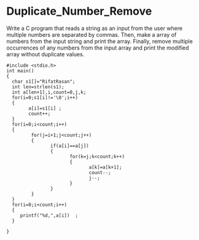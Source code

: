 # Duplicate_Number_Remove
Write a C program that reads a string as an input from the user where multiple numbers are separated by commas. Then, make a array of numbers from the input string and print the array. Finally, remove multiple occurrences of any numbers from the input array and print the modified array without duplicate values.


    #include <stdio.h>
    int main()
    {
      char s1[]="RifatRasan";
      int len=strlen(s1);
      int a[len+1],i,count=0,j,k;
      for(i=0;s1[i]!='\0';i++)
      {
            a[i]=s1[i] ;
            count++;
      }
      for(i=0;i<count;i++)
      {
             for(j=i+1;j<count;j++)
             {
                    if(a[i]==a[j])
                    {
                           for(k=j;k<count;k++)
                           {
                                  a[k]=a[k+1];
                                  count--;
                                  j--;
                           }
                    }
             }
      }
      for(i=0;i<count;i++)
      {
         printf("%d,",a[i])  ;
      }
    
    }
    
    
